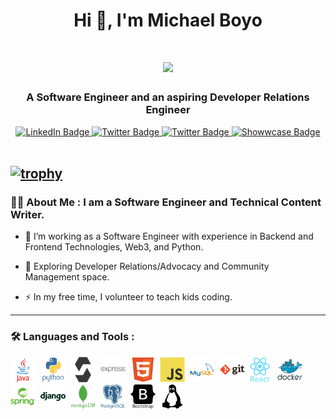 <h1 align="center">Hi 👋, I'm Michael Boyo<h1> 
  
<div id="header" align="center">
  <img src="https://media.giphy.com/media/M9gbBd9nbDrOTu1Mqx/giphy.gif" width="100"/>
</div>

<h3 align="center">A Software Engineer and an aspiring Developer Relations Engineer</h3>
  
<div id="badges" align="center">
  <a href="https://www.linkedin.com/in/michael-bidemi-boyo-2a5822160/">
  <img src="https://img.shields.io/badge/LinkedIn-blue?style=for-the-badge&logo=linkedin&logoColor=white" alt="LinkedIn Badge"/>
  </a>
  <a href="https://twitter.com/TBtheCoder">
  <img src="https://img.shields.io/badge/Twitter-blue?style=for-the-badge&logo=twitter&logoColor=white" alt="Twitter Badge"/>
  </a>
  <a href="https://tbthecoder.hashnode.dev/">
  <img src="https://img.shields.io/badge/Hashnode-blue?style=for-the-badge&logo=Hashnode&logoColor=white" alt="Twitter Badge"/>
  </a>
  <a href="https://www.showwcase.com/tbthecoder">
  <img src="https://img.shields.io/badge/Showwcase-blue?style=for-the-badge&logo=showwcase&logoColor=white" alt="Showwcase Badge"/>
  </a>
</div>

<div id="badges" align="center">
<img src="https://komarev.com/ghpvc/?username=MichaelBoyo&style=flat-square&color=blue" alt=""/>
</div>

[![trophy](https://github-profile-trophy.vercel.app/?username=MichaelBoyo)](https://github.com/MichaelBoyo/github-profile-trophy)
---

### :man_technologist: About Me : I am a Software Engineer and Technical Content Writer.
- :telescope: I’m working as a Software Engineer with experience in Backend and  Frontend Technologies, Web3, and Python.

- :seedling: Exploring Developer Relations/Advocacy and Community Management space.

- :zap: In my free time, I volunteer to teach kids coding.
  
---

### :hammer_and_wrench: Languages and Tools :
<div>
  <img src="https://github.com/devicons/devicon/blob/master/icons/java/java-original-wordmark.svg" title="Java" alt="Java" width="40" height="40"/>&nbsp;
   <img src="https://github.com/devicons/devicon/blob/master/icons/python/python-original-wordmark.svg" title="Python" alt="Python" width="40" height="40"/>&nbsp;
  <img src="https://github.com/devicons/devicon/blob/master/icons/solidity/solidity-plain.svg" title="JavaScript" alt="JavaScript" width="40" height="40"/>&nbsp;
  <img src="https://github.com/devicons/devicon/blob/master/icons/express/express-original-wordmark.svg"  title="Express" alt="Express" width="40" height="40"/>&nbsp;
  <img src="https://github.com/devicons/devicon/blob/master/icons/html5/html5-original.svg" title="HTML5" alt="HTML" width="40" height="40"/>&nbsp;
  <img src="https://github.com/devicons/devicon/blob/master/icons/javascript/javascript-original.svg" title="JavaScript" alt="JavaScript" width="40" height="40"/>&nbsp;
  <img src="https://github.com/devicons/devicon/blob/master/icons/mysql/mysql-original-wordmark.svg" title="MySQL"  alt="MySQL" width="40" height="40"/>&nbsp;
  <img src="https://github.com/devicons/devicon/blob/master/icons/git/git-original-wordmark.svg" title="Git" **alt="Git" width="40" height="40"/>
  <img src="https://github.com/devicons/devicon/blob/master/icons/react/react-original-wordmark.svg" title="React" alt="React" width="40" height="40"/>&nbsp;
  <img src="https://github.com/devicons/devicon/blob/master/icons/docker/docker-original-wordmark.svg" title="Docker" alt="Docker" width="40" height="40"/>&nbsp;
  <img src="https://github.com/devicons/devicon/blob/master/icons/spring/spring-original-wordmark.svg" title="Spring" alt="Spring" width="40" height="40"/>&nbsp;
  <img src="https://github.com/devicons/devicon/blob/master/icons/django/django-plain-wordmark.svg" title="Django" alt="Django" width="40" height="40"/>&nbsp;
   <img src="https://github.com/devicons/devicon/blob/master/icons/mongodb/mongodb-plain-wordmark.svg" title="MongoDb" alt="MongoDb" width="40" height="40"/>&nbsp;
  <img src="https://github.com/devicons/devicon/blob/master/icons/postgresql/postgresql-plain-wordmark.svg" title="Postgres" alt="postgres" width="40" height="40"/>&nbsp;
  <img src="https://github.com/devicons/devicon/blob/master/icons/bootstrap/bootstrap-plain-wordmark.svg" title="Bootstrap" alt="BootStrap" width="40" height="40"/>&nbsp;
  <img src="https://github.com/devicons/devicon/blob/master/icons/linux/linux-plain.svg" title="linux" alt="linux" width="40" height="40"/>&nbsp;
</div>

